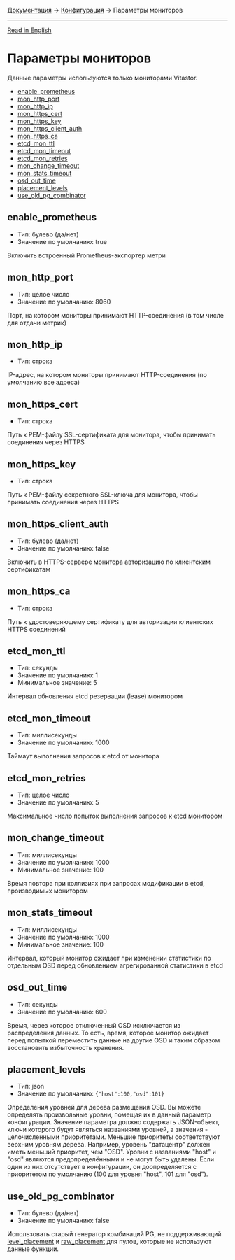 [Документация](../../README-ru.md#документация) → [Конфигурация](../config.ru.md) → Параметры мониторов

-----

[Read in English](monitor.en.md)

# Параметры мониторов

Данные параметры используются только мониторами Vitastor.

- [enable_prometheus](#enable_prometheus)
- [mon_http_port](#mon_http_port)
- [mon_http_ip](#mon_http_ip)
- [mon_https_cert](#mon_https_cert)
- [mon_https_key](#mon_https_key)
- [mon_https_client_auth](#mon_https_client_auth)
- [mon_https_ca](#mon_https_ca)
- [etcd_mon_ttl](#etcd_mon_ttl)
- [etcd_mon_timeout](#etcd_mon_timeout)
- [etcd_mon_retries](#etcd_mon_retries)
- [mon_change_timeout](#mon_change_timeout)
- [mon_stats_timeout](#mon_stats_timeout)
- [osd_out_time](#osd_out_time)
- [placement_levels](#placement_levels)
- [use_old_pg_combinator](#use_old_pg_combinator)

## enable_prometheus

- Тип: булево (да/нет)
- Значение по умолчанию: true

Включить встроенный Prometheus-экспортер метри

## mon_http_port

- Тип: целое число
- Значение по умолчанию: 8060

Порт, на котором мониторы принимают HTTP-соединения (в том числе для отдачи метрик)

## mon_http_ip

- Тип: строка

IP-адрес, на котором мониторы принимают HTTP-соединения (по умолчанию все адреса)

## mon_https_cert

- Тип: строка

Путь к PEM-файлу SSL-сертификата для монитора, чтобы принимать соединения через HTTPS

## mon_https_key

- Тип: строка

Путь к PEM-файлу секретного SSL-ключа для монитора, чтобы принимать соединения через HTTPS

## mon_https_client_auth

- Тип: булево (да/нет)
- Значение по умолчанию: false

Включить в HTTPS-сервере монитора авторизацию по клиентским сертификатам

## mon_https_ca

- Тип: строка

Путь к удостоверяющему сертификату для авторизации клиентских HTTPS соединений

## etcd_mon_ttl

- Тип: секунды
- Значение по умолчанию: 1
- Минимальное значение: 5

Интервал обновления etcd резервации (lease) монитором

## etcd_mon_timeout

- Тип: миллисекунды
- Значение по умолчанию: 1000

Таймаут выполнения запросов к etcd от монитора

## etcd_mon_retries

- Тип: целое число
- Значение по умолчанию: 5

Максимальное число попыток выполнения запросов к etcd монитором

## mon_change_timeout

- Тип: миллисекунды
- Значение по умолчанию: 1000
- Минимальное значение: 100

Время повтора при коллизиях при запросах модификации в etcd, производимых монитором

## mon_stats_timeout

- Тип: миллисекунды
- Значение по умолчанию: 1000
- Минимальное значение: 100

Интервал, который монитор ожидает при изменении статистики по отдельным
OSD перед обновлением агрегированной статистики в etcd

## osd_out_time

- Тип: секунды
- Значение по умолчанию: 600

Время, через которое отключенный OSD исключается из распределения данных.
То есть, время, которое монитор ожидает перед попыткой переместить данные
на другие OSD и таким образом восстановить избыточность хранения.

## placement_levels

- Тип: json
- Значение по умолчанию: `{"host":100,"osd":101}`

Определения уровней для дерева размещения OSD. Вы можете определять
произвольные уровни, помещая их в данный параметр конфигурации. Значение
параметра должно содержать JSON-объект, ключи которого будут являться
названиями уровней, а значения - целочисленными приоритетами. Меньшие
приоритеты соответствуют верхним уровням дерева. Например, уровень
"датацентр" должен иметь меньший приоритет, чем "OSD". Уровни с названиями
"host" и "osd" являются предопределёнными и не могут быть удалены. Если
один из них отсутствует в конфигурации, он доопределяется с приоритетом по
умолчанию (100 для уровня "host", 101 для "osd").

## use_old_pg_combinator

- Тип: булево (да/нет)
- Значение по умолчанию: false

Использовать старый генератор комбинаций PG, не поддерживающий [level_placement](pool.ru.md#level_placement)
и [raw_placement](pool.ru.md#raw_placement) для пулов, которые не используют данные функции.
